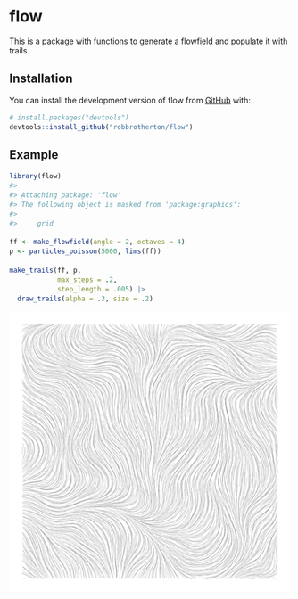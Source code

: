 
<!-- README.md is generated from README.Rmd. Please edit that file -->

# flow

<!-- badges: start -->
<!-- badges: end -->

This is a package with functions to generate a flowfield and populate it
with trails.

## Installation

You can install the development version of flow from
[GitHub](https://github.com/) with:

``` r
# install.packages("devtools")
devtools::install_github("robbrotherton/flow")
```

## Example

``` r
library(flow)
#> 
#> Attaching package: 'flow'
#> The following object is masked from 'package:graphics':
#> 
#>     grid

ff <- make_flowfield(angle = 2, octaves = 4)
p <- particles_poisson(5000, lims(ff))

make_trails(ff, p, 
            max_steps = .2, 
            step_length = .005) |> 
  draw_trails(alpha = .3, size = .2)
```

![](man/figures/README-example-1.png)<!-- -->
